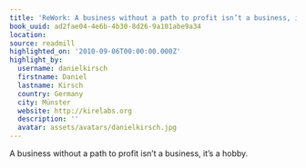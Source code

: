 ```yaml
---
title: 'ReWork: A business without a path to profit isn’t a business, it’s a…'
book_uuid: ad2fae04-4e6b-4b30-8d26-9a101abe9a34
location: 
source: readmill
highlighted_on: '2010-09-06T00:00:00.000Z'
highlight_by:
  username: danielkirsch
  firstname: Daniel
  lastname: Kirsch
  country: Germany
  city: Münster
  website: http://kirelabs.org
  description: ''
  avatar: assets/avatars/danielkirsch.jpg
---
```


A business without a path to profit isn’t a business, it’s a hobby.